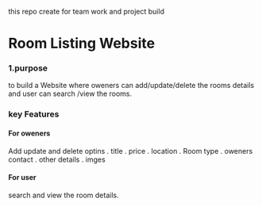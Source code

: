 this repo create for team work and project build
<br>
<h1> Room Listing Website </h1>


<h3>1.purpose</h3>
to build a Website where oweners can add/update/delete the rooms details
and user can search /view the rooms.

<h3>key Features</h3>
<h4>For oweners </h4>
Add update and delete optins
. title
. price
. location
. Room type
. oweners contact
. other details
. imges

<br>
<h4>For user</h4>
search and view the room details.
    
